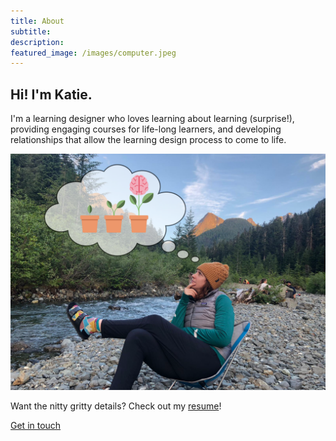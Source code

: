 ```yaml
---
title: About 
subtitle: 
description:
featured_image: /images/computer.jpeg
---
```


## Hi! I'm Katie.

I'm a learning designer who loves learning about learning (surprise!), providing engaging courses for life-long learners, and developing relationships that allow the learning design process to come to life. 

![This is me](/images/katie-profesh.png)

Want the nitty gritty details? Check out my <a href="/images/Katie_Cox_Resume.pdf">resume</a>!

<a href="https://katieslearnings.com/contact" class="button button--large">Get in touch</a>

